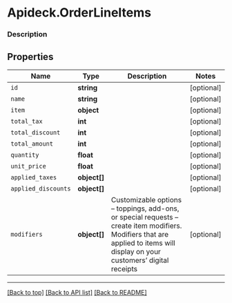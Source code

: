 # Apideck.OrderLineItems

### Description

## Properties
Name | Type | Description | Notes
------------ | ------------- | ------------- | -------------
`id` | **string** |  | [optional] 
`name` | **string** |  | [optional] 
`item` | **object** |  | [optional] 
`total_tax` | **int** |  | [optional] 
`total_discount` | **int** |  | [optional] 
`total_amount` | **int** |  | [optional] 
`quantity` | **float** |  | [optional] 
`unit_price` | **float** |  | [optional] 
`applied_taxes` | **object[]** |  | [optional] 
`applied_discounts` | **object[]** |  | [optional] 
`modifiers` | **object[]** | Customizable options – toppings, add-ons, or special requests – create item modifiers. Modifiers that are applied to items will display on your customers’ digital receipts | [optional] 





---

[[Back to top]](#) [[Back to API list]](../../../../README.md#documentation-for-api-endpoints) [[Back to README]](../../../../README.md)


